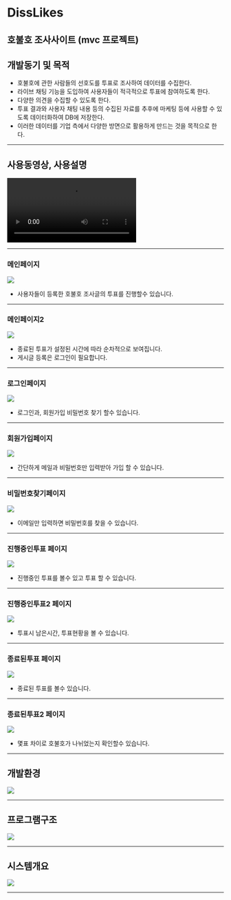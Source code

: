<h1> DissLikes </h1>
<h2>호불호 조사사이트 (mvc 프로젝트) </h2>
<h2>개발동기 및 목적</h2>
<ul>
  <li>호불호에 관한 사람들의 선호도를 투표로 조사하여 데이터를 수집한다.
  <li>라이브 채팅 기능을 도입하여 사용자들이 적극적으로 투표에 참여하도록 한다. 
  <li>다양한 의견을 수집할 수 있도록 한다. 
  <li>투표 결과와 사용자 채팅 내용 등의 수집된 자료를 추후에 마케팅 등에 사용할 수 있도록 데이터화하여 DB에 저장한다.
  <li>이러한 데이터를 기업 측에서 다양한 방면으로 활용하게 만드는 것을 목적으로 한다.
</li>
</ul>
<hr>
<h2>사용동영상, 사용설명</h2>
<video src="https://user-images.githubusercontent.com/85157790/165747505-97785237-2341-47fc-a290-3a862448386d.mp4"></video>
<hr>
<h3>메인페이지</h3>
<image src="https://user-images.githubusercontent.com/85157790/165747569-45be6ecb-96c6-46b4-8051-e789272958cd.png"></image>
<ul>
  <li> 사용자들이 등록한 호불호 조사글의 투표를 진행할수 있습니다.
</ul>
<hr>
<h3>메인페이지2</h3>
<image src="https://user-images.githubusercontent.com/85157790/165749583-3cc41709-bb8c-411a-a312-c59863cbad54.png"></image>
<ul>
  <li> 종료된 투표가 설정된 시간에 따라 순차적으로 보여집니다.
  <li> 게시글 등록은 로그인이 필요합니다.
</ul>
<hr>
<h3>로그인페이지</h3>
<image src="https://user-images.githubusercontent.com/85157790/165747573-553b5f8d-bc48-4ce5-baef-1f4de7d366b9.png"></image>
<ul>
  <li> 로그인과, 회원가입 비밀번호 찾기 할수 있습니다.
</ul>
<hr>
<h3>회원가입페이지</h3>
<image src="https://user-images.githubusercontent.com/85157790/165749703-db6daa20-dbe9-4555-9bb4-519550811737.png"></image>
<ul>
  <li> 간단하게 메일과 비밀번호만 입력받아 가입 할 수 있습니다.
</ul>
<hr>
<h3>비밀번호찾기페이지</h3>
<image src="https://user-images.githubusercontent.com/85157790/165749696-2f6da6b5-e662-4e32-8016-431502570a65.png"></image>
<ul>
  <li> 이메일만 입력하면 비밀번호를 찾을 수 있습니다.
</ul>
<hr>
<h3>진행중인투표 페이지</h3>
<image src="https://user-images.githubusercontent.com/85157790/165747576-4fed62eb-2c23-4694-993e-aa8e58eded49.png"></image>
<ul>
  <li> 진행중인 투표를 볼수 있고 투표 할 수 있습니다.
</ul>
<hr>
<h3>진행중인투표2 페이지</h3>
<image src="https://user-images.githubusercontent.com/85157790/165747578-30c9b481-f36a-45db-b2ba-1e2fb11f6730.png"></image>
<ul>
  <li> 투표시 남은시간, 투표현황을 볼 수 있습니다.
</ul>
<hr>
<h3>종료된투표 페이지</h3>
<image src="https://user-images.githubusercontent.com/85157790/165747580-19802fd9-0509-4c47-9284-7268a4b01a23.png"></image>
<ul>
  <li> 종료된 투표를 볼수 있습니다.
</ul>
<hr>
<h3>종료된투표2 페이지</h3>
<image src="https://user-images.githubusercontent.com/85157790/165747586-9933a727-7f04-45a3-86b4-0470fb76af8a.png"></image>
<ul>
  <li> 몇표 차이로 호불호가 나뉘었는지 확인할수 있습니다.
</ul>
<hr>
<h2>개발환경</h2>
<image src="https://user-images.githubusercontent.com/85157790/165753932-aa8a41aa-28c5-4756-96b1-d327175f6847.png"></image>
<hr>
<h2>프로그램구조</h2>
<image src="https://user-images.githubusercontent.com/85157790/165754913-3b66ea77-1f13-450a-b54c-67ec14f5f201.png"></image>
<hr>
<h2>시스템개요</h2>
<image src="https://user-images.githubusercontent.com/85157790/165755630-35aead56-9d30-4b48-9143-e4dca472309b.png"></image>
<hr>
<!--
마크다운으로 주석 처리 가능
-->
